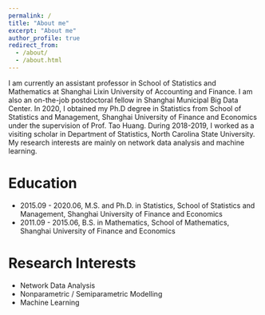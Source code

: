 ```yaml
---
permalink: /
title: "About me"
excerpt: "About me"
author_profile: true
redirect_from: 
  - /about/
  - /about.html
---
```


I am currently an assistant professor in School of Statistics and Mathematics at Shanghai Lixin University of Accounting and Finance. I am also an on-the-job postdoctoral fellow in Shanghai Municipal Big Data Center. In 2020, I obtained my Ph.D degree in Statistics from School of Statistics and Management, Shanghai University of Finance and Economics under the supervision of Prof. Tao Huang. During 2018-2019, I worked as a visiting scholar in Department of Statistics, North Carolina State University. My research interests are mainly on network data analysis and machine learning.


# Education

- 2015.09 - 2020.06, M.S. and Ph.D. in Statistics, School of Statistics and Management, Shanghai University of Finance and Economics
- 2011.09 - 2015.06, B.S. in Mathematics, School of Mathematics, Shanghai University of Finance and Economics


# Research Interests

- Network Data Analysis
- Nonparametric / Semiparametric Modelling
- Machine Learning

